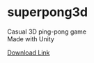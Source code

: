 # superpong3d
Casual 3D ping-pong game  
Made with Unity

[Download Link](https://drive.google.com/file/d/13rVifqMGZZPZ4x7rZUJf5YWyqNineLtO/view?usp=sharing)

